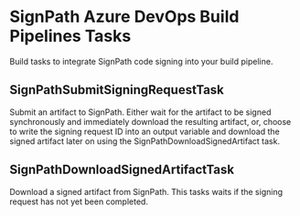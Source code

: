 # SignPath Azure DevOps Build Pipelines Tasks

Build tasks to integrate SignPath code signing into your build pipeline.

## SignPathSubmitSigningRequestTask

Submit an artifact to SignPath. Either wait for the artifact to be signed synchronously and immediately download the resulting artifact, or, choose to write the signing request ID into an output variable and download the signed artifact later on using the SignPathDownloadSignedArtifact task.

## SignPathDownloadSignedArtifactTask

Download a signed artifact from SignPath. This tasks waits if the signing request has not yet been completed.
